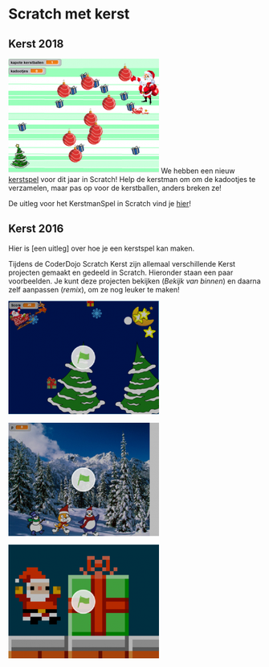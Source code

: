 Scratch met kerst
=================

Kerst 2018
----------
[![Kerstspel 2018](/static/img/kerstspel-300x228.png)](https://scratch.mit.edu/projects/266988756/) We hebben een nieuw [kerstspel](https://scratch.mit.edu/projects/266988756/) voor dit jaar in Scratch! Help de kerstman om om de kadootjes te verzamelen, maar pas op voor de kerstballen, anders breken ze!

De uitleg voor het KerstmanSpel in Scratch vind je [hier](/static/pdf/KerstmanSpel.pdf)!

Kerst 2016
----------
Hier is [een uitleg][](/static/pdf/Scratch-Kerstspel.pdf) over hoe je een kerstspel kan maken.

Tijdens de CoderDojo Scratch Kerst zijn allemaal verschillende Kerst projecten gemaakt en gedeeld in Scratch. Hieronder staan een paar voorbeelden. Je kunt deze projecten bekijken (*Bekijk van binnen*) en daarna zelf aanpassen (*remix*), om ze nog leuker te maken!

[![Kerstspel](/static/img/kerstspel-300x225.png)](https://scratch.mit.edu/projects/127882377/)

[![Kerstkaart](/static/img/kerstkaart-300x225.png)](https://scratch.mit.edu/projects/92158968/)

[![Kerstspel](/static/img/kerstspel2-300x226.png)](https://scratch.mit.edu/projects/37523030/)

